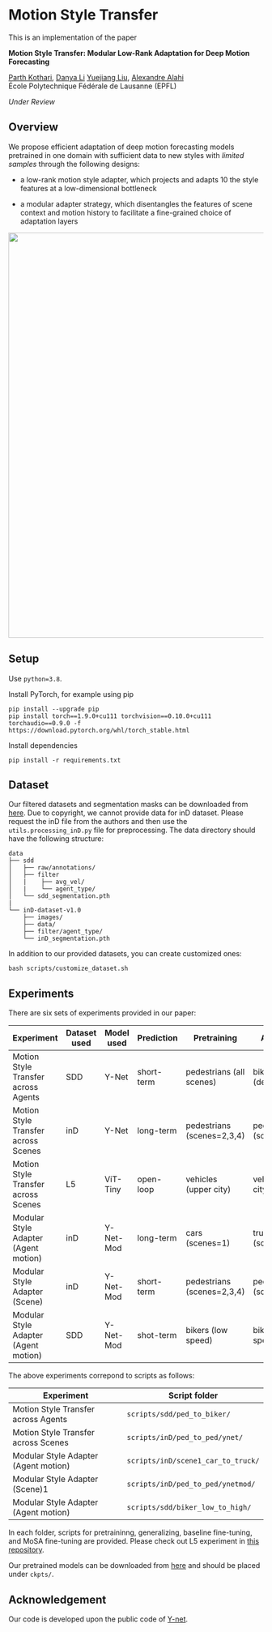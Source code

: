 # Motion Style Transfer

This is an implementation of the paper

**Motion Style Transfer: Modular Low-Rank Adaptation for Deep Motion Forecasting**
<br>

<a href="https://thedebugger811.github.io">Parth Kothari</a>, 
<a href="https://people.epfl.ch/danya.li/?lang=en">Danya Li</a>
<a href="https://sites.google.com/view/yuejiangliu">Yuejiang Liu</a>,
<a href="https://people.epfl.ch/alexandre.alahi/?lang=en/">Alexandre Alahi</a>
<br>
École Polytechnique Fédérale de Lausanne (EPFL)

<!-- Links: **[`Arxiv 11/2021`](https://arxiv.org/abs/2111.14820) | [`Video (7 min)`](https://drive.google.com/file/d/1Uo0Y0eHq4vI7wOxya4mJlxbAe3U4kMx6/view) | [`Spurious`](https://github.com/vita-epfl/causalmotion/tree/main/spurious) | [`Style`](https://github.com/vita-epfl/causalmotion/tree/main/style)**
<br> -->
*Under Review*


<!-- 
If you find this code useful for your research, please cite our paper:

```bibtex
@article{liu2021causalmotion,
  title={Towards Robust and Adaptive Motion Forecasting: A Causal Representation Perspective},
  author={Liu, Yuejiang and Cadei, Riccardo and Schweizer, Jonas and Bahmani, Sherwin and Alahi, Alexandre},
  journal={arXiv preprint arXiv:2111.14820},
  year={2021}
}
``` -->


## Overview

We propose efficient adaptation of deep motion forecasting models pretrained in one domain with sufficient data to new styles with *limited samples* through the following designs: 

* a low-rank motion style adapter, which projects and adapts 10 the style features at a low-dimensional bottleneck

* a modular adapter strategy, which disentangles the features of scene context and motion history to facilitate a fine-grained choice of adaptation layers

<p align="center">
  <img src="docs/Pull2.png" width="800">
</p>



## Setup

Use `python=3.8`.

Install PyTorch, for example using pip

```
pip install --upgrade pip
pip install torch==1.9.0+cu111 torchvision==0.10.0+cu111 torchaudio==0.9.0 -f https://download.pytorch.org/whl/torch_stable.html
```

Install dependencies
```
pip install -r requirements.txt
```


## Dataset

<!-- Get the raw dataset, our filtered custom dataset and segmentation masks for SDD from the original Y-net authors
```
pip install gdown && gdown https://drive.google.com/uc?id=14Jn8HsI-MjNIwepksgW4b5QoRcQe97Lg 

pip install gdown && gdown https://drive.google.com/file/d/1BZQ6ApSTG8-nOPiX5jvN4FH7zf916uM_/view?usp=sharing
unzip sdd_ynet.zip
``` -->

Our filtered datasets and segmentation masks can be downloaded from [here](https://drive.google.com/file/d/1BZQ6ApSTG8-nOPiX5jvN4FH7zf916uM_/view?usp=sharing). Due to copyright, we cannot provide data for inD dataset. Please request the inD file from the authors and then use the `utils.processing_inD.py` file for preprocessing. The data directory should have the following structure:
```
data
├── sdd
│   ├── raw/annotations/
│   ├── filter
│   |    ├── avg_vel/
│   |    └── agent_type/
│   └── sdd_segmentation.pth 
|
└── inD-dataset-v1.0
    ├── images/
    ├── data/
    ├── filter/agent_type/
    └── inD_segmentation.pth 

```

In addition to our provided datasets, you can create customized ones: 
```
bash scripts/customize_dataset.sh
```


## Experiments 

There are six sets of experiments provided in our paper:

| Experiment | Dataset used | Model used | Prediction | Pretraining | Adaptation |
|----------|--------|----------|--------|----------|--------|
| Motion Style Transfer across Agents | SDD | Y-Net | short-term | pedestrians (all scenes) | bikers (deathCircle_0) |
| Motion Style Transfer across Scenes | inD | Y-Net | long-term | pedestrians (scenes=2,3,4) | pedestrians (scenes=1) | 
| Motion Style Transfer across Scenes | L5 | ViT-Tiny | open-loop | vehicles (upper city) | vehicles (lower city) |
| Modular Style Adapter (Agent motion) | inD | Y-Net-Mod | long-term |cars (scenes=1) | trucks (scenes=1) | 
| Modular Style Adapter (Scene) | inD | Y-Net-Mod | short-term | pedestrians (scenes=2,3,4) | pedestrians (scenes=1) |
| Modular Style Adapter (Agent motion) | SDD | Y-Net-Mod | shot-term | bikers (low speed) | bikers (high speed)

The above experiments correpond to scripts as follows:

| Experiment | Script folder | 
|------------|---------------|
| Motion Style Transfer across Agents | `scripts/sdd/ped_to_biker/` | 
| Motion Style Transfer across Scenes | `scripts/inD/ped_to_ped/ynet/` | 
| Modular Style Adapter (Agent motion) | `scripts/inD/scene1_car_to_truck/` | 
| Modular Style Adapter (Scene)1 | `scripts/inD/ped_to_ped/ynetmod/` | 
| Modular Style Adapter (Agent motion) | `scripts/sdd/biker_low_to_high/` |

In each folder, scripts for pretraininng, generalizing, baseline fine-tuning, and MoSA fine-tuning are provided. Please check out L5 experiment in [this repository](link). 

Our pretrained models can be downloaded from [here](https://drive.google.com/file/d/12Za6XlInUPzk5__Xwj_k14lw2dBaVqMn/view?usp=sharing) and should be placed under `ckpts/`. 


<!-- &nbsp;&nbsp;&nbsp;&nbsp;Our pretrained models can be downloaded from [google drive](https://drive.google.com/drive/folders/1HzHP2_Mg2bAlDV3bQERoGQU3PvijKQmU).
```
cd ckpts
gdown https://drive.google.com/uc?id=180sMpRiGhZOyCaGMMakZPXsTS7Affhuf
``` -->

<!-- ### Basic Results

Results of different methods for low-shot transfer across agent types and speed limits.

<img src="docs/result.png" height="180"/> -->


## Acknowledgement

Our code is developed upon the public code of [Y-net](https://github.com/HarshayuGirase/Human-Path-Prediction/tree/master/ynet).
